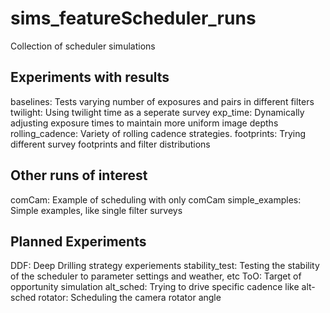 # sims_featureScheduler_runs
Collection of scheduler simulations



## Experiments with results
baselines: Tests varying number of exposures and pairs in different filters
twilight: Using twilight time as a seperate survey
exp_time: Dynamically adjusting exposure times to maintain more uniform image depths
rolling_cadence: Variety of rolling cadence strategies.
footprints: Trying different survey footprints and filter distributions

## Other runs of interest
comCam: Example of scheduling with only comCam
simple_examples: Simple examples, like single filter surveys

## Planned Experiments
DDF:  Deep Drilling strategy experiements
stability_test:  Testing the stability of the scheduler to parameter settings and weather, etc
ToO: Target of opportunity simulation
alt_sched: Trying to drive specific cadence like alt-sched
rotator: Scheduling the camera rotator angle


